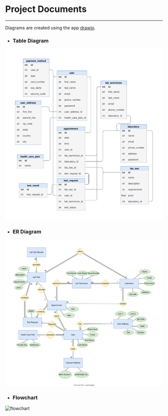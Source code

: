 # Project Documents
---
Diagrams are created using the app [drawio](https://www.diagrams.net/).
 - ### Table Diagram
![image table](./diagrams/diagrams-Table.drawio.svg)
 - ### ER Diagram
 ![image er](./diagrams/diagrams-ER.drawio.svg)
- ### Flowchart
 ![flowchart](https://user-images.githubusercontent.com/36867988/196303869-d1d61c4c-4865-4d96-94cc-eb5310a72460.PNG)
